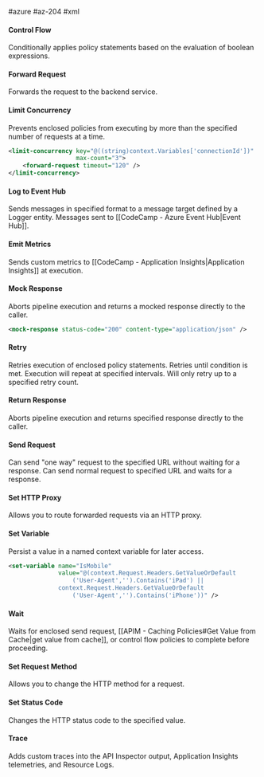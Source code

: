 #azure #az-204 #xml 

#### Control Flow
Conditionally applies policy statements based on the evaluation of boolean expressions.

#### Forward Request
Forwards the request to the backend service.

#### Limit Concurrency
Prevents enclosed policies from executing by more than the specified number of requests at a time.
```xml
<limit-concurrency key="@((string)context.Variables['connectionId'])"
				   max-count="3">
	<forward-request timeout="120" />
</limit-concurrency>
```

#### Log to Event Hub
Sends messages in specified format to a message target defined by a Logger entity.
Messages sent to [[CodeCamp - Azure Event Hub|Event Hub]].

#### Emit Metrics
Sends custom metrics to [[CodeCamp - Application Insights|Application Insights]] at execution.

#### Mock Response
Aborts pipeline execution and returns a mocked response directly to the caller.
```xml
<mock-response status-code="200" content-type="application/json" />
```

#### Retry
Retries execution of enclosed policy statements.
Retries until condition is met.
Execution will repeat at specified intervals.
Will only retry up to a specified retry count.

#### Return Response
Aborts pipeline execution and returns specified response directly to the caller.

#### Send Request
Can send "one way" request to the specified URL without waiting for a response.
Can send normal request to specified URL and waits for a response.

#### Set HTTP Proxy
Allows you to route forwarded requests via an HTTP proxy.

#### Set Variable
Persist a value in a named context variable for later access.
```xml
<set-variable name="IsMobile" 
			  value="@(context.Request.Headers.GetValueOrDefault
				  ('User-Agent','').Contains('iPad') ||
			  context.Request.Headers.GetValueOrDefault
				  ('User-Agent','').Contains('iPhone'))" />
```

#### Wait
Waits for enclosed send request, [[APIM - Caching Policies#Get Value from Cache|get value from cache]], or control flow policies to complete before proceeding.

#### Set Request Method
Allows you to change the HTTP method for a request.

#### Set Status Code
Changes the HTTP status code to the specified value.

#### Trace
Adds custom traces into the API Inspector output, Application Insights telemetries, and Resource Logs.
